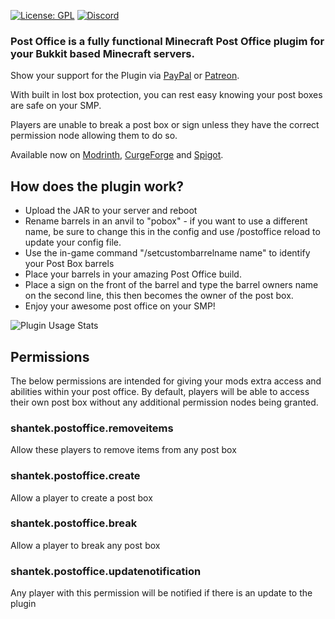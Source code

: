 [![License: GPL](https://img.shields.io/badge/license-GPL-blue.svg)](LICENSE)
[![Discord](https://img.shields.io/discord/628396916639793152.svg?color=%237289da&label=discord)](https://shantek.co/discord)

### Post Office is a fully functional Minecraft Post Office plugim for your Bukkit based Minecraft servers.

Show your support for the Plugin via [PayPal](https://www.paypal.com/donate/?hosted_button_id=9N3RCSJF6PYPU) or [Patreon](https://shantek.co/patreon).

With built in lost box protection, you can rest easy knowing your post boxes are safe on your SMP.

Players are unable to break a post box or sign unless they have the correct permission node allowing them to do so.

Available now on [Modrinth](https://modrinth.com/plugin/postoffice), [CurgeForge](https://www.curseforge.com/minecraft/bukkit-plugins/post-office/) and [Spigot](https://www.spigotmc.org/resources/post-office.108343/).

## How does the plugin work?

- Upload the JAR to your server and reboot
- Rename barrels in an anvil to "pobox" - if you want to use a different name, be sure to change this in the config and use /postoffice reload to update your config file.
- Use the in-game command "/setcustombarrelname name" to identify your Post Box barrels
- Place your barrels in your amazing Post Office build.
- Place a sign on the front of the barrel and type the barrel owners name on the second line, this then becomes the owner of the post box.
- Enjoy your awesome post office on your SMP!

![Plugin Usage Stats](https://bstats.org/signatures/bukkit/Post%20Office.svg)

## Permissions
The below permissions are intended for giving your mods extra access and abilities within your post office. By default, players will be able to access their own post box without any additional permission nodes being granted.

### shantek.postoffice.removeitems
Allow these players to remove items from any post box

### shantek.postoffice.create
Allow a player to create a post box

### shantek.postoffice.break
Allow a player to break any post box

### shantek.postoffice.updatenotification
Any player with this permission will be notified if there is an update to the plugin
